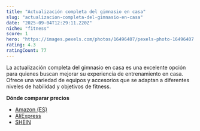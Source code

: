```yaml
---
title: "Actualización completa del gimnasio en casa"
slug: "actualizacion-completa-del-gimnasio-en-casa"
date: "2025-09-04T12:29:11.220Z"
niche: "fitness"
score: 1
hero: "https://images.pexels.com/photos/16496407/pexels-photo-16496407.jpeg?auto=compress&cs=tinysrgb&fit=crop&h=627&w=1200&auto=compress&cs=tinysrgb&w=1024&h=576&fit=crop"
rating: 4.3
ratingCount: 77
---
```


La actualización completa del gimnasio en casa es una excelente opción para quienes buscan mejorar su experiencia de entrenamiento en casa. Ofrece una variedad de equipos y accesorios que se adaptan a diferentes niveles de habilidad y objetivos de fitness.

**Dónde comparar precios**
- [Amazon (ES)](https://www.amazon.es/s?k=Actualizaci%C3%B3n+completa+del+gimnasio+en+casa&language=es_ES&tag=teknovashop25-21)
- [AliExpress](https://es.aliexpress.com/wholesale?SearchText=Actualizaci%C3%B3n+completa+del+gimnasio+en+casa)
- [SHEIN](https://es.shein.com/pdsearch?keyword=Actualizaci%C3%B3n+completa+del+gimnasio+en+casa)
